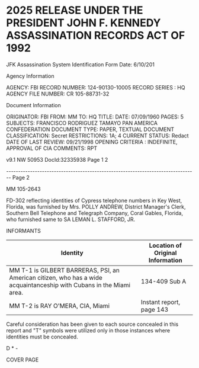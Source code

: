 # 2025 RELEASE UNDER THE PRESIDENT JOHN F. KENNEDY ASSASSINATION RECORDS ACT OF 1992
JFK Assassination System
Identification Form
Date: 6/10/201

Agency Information

AGENCY: FBI
RECORD NUMBER: 124-90130-10005
RECORD SERIES : HQ
AGENCY FILE NUMBER: CR 105-88731-32

Document Information

ORIGINATOR: FBI
FROM: MM
TO: HQ
TITLE:
DATE: 07/09/1960
PAGES: 5
SUBJECTS: FRANCISCO RODRIGUEZ TAMAYO
PAN AMERICA CONFEDERATION
DOCUMENT TYPE: PAPER, TEXTUAL DOCUMENT
CLASSIFICATION: Secret
RESTRICTIONS: 1A; 4
CURRENT STATUS: Redact
DATE OF LAST REVIEW: 09/21/1998
OPENING CRITERIA : INDEFINITE, APPROVAL OF CIA
COMMENTS: RPT

v9.1
NW 50953 DocId:32335938 Page 1
2


-------------------------------------------------------------------------------- Page 2

MM 105-2643

FD-302 reflecting identities of Cypress
telephone numbers in Key West, Florida, was furnished
by Mrs. POLLY ANDREW, District Manager's Clerk, Southern
Bell Telephone and Telegraph Company, Coral Gables,
Florida, who furnished same to SA LEMAN L. STAFFORD, JR.

INFORMANTS

| Identity                                                                                                             | Location of Original Information |
| -------------------------------------------------------------------------------------------------------------------- | -------------------------------- |
| MM T-1 is GILBERT BARRERAS, PSI, an American citizen, who has a wide acquaintanceship with Cubans in the Miami area. | 134-409 Sub A                    |
| MM T-2 is RAY O'MERA, CIA, Miami                                                                                     | Instant report, page 143         |

Careful consideration has been given to each
source concealed in this report and "T" symbols were
utilized only in those instances where identities must
be concealed.

D * -

COVER PAGE
